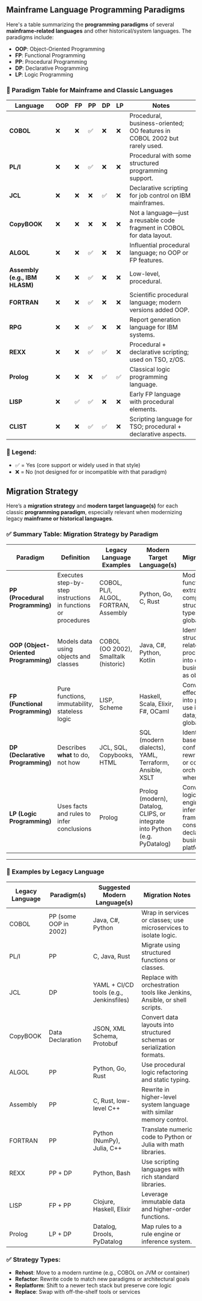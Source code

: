 ## Mainframe Language Programming Paradigms

Here's a table summarizing the **programming paradigms** of several **mainframe-related languages** and other historical/system languages. The paradigms include:

* **OOP**: Object-Oriented Programming
* **FP**: Functional Programming
* **PP**: Procedural Programming
* **DP**: Declarative Programming
* **LP**: Logic Programming


### 🔹 Paradigm Table for Mainframe and Classic Languages

| Language                       | OOP | FP | PP | DP | LP | Notes                                                                     |
| ------------------------------ | --- | -- | -- | -- | -- | ------------------------------------------------------------------------- |
| **COBOL**                      | ❌   | ❌  | ✅  | ❌  | ❌  | Procedural, business-oriented; OO features in COBOL 2002 but rarely used. |
| **PL/I**                       | ❌   | ❌  | ✅  | ❌  | ❌  | Procedural with some structured programming support.                      |
| **JCL**                        | ❌   | ❌  | ❌  | ✅  | ❌  | Declarative scripting for job control on IBM mainframes.                  |
| **CopyBOOK**                   | ❌   | ❌  | ❌  | ❌  | ❌  | Not a language—just a reusable code fragment in COBOL for data layout.    |
| **ALGOL**                      | ❌   | ❌  | ✅  | ❌  | ❌  | Influential procedural language; no OOP or FP features.                   |
| **Assembly (e.g., IBM HLASM)** | ❌   | ❌  | ✅  | ❌  | ❌  | Low-level, procedural.                                                    |
| **FORTRAN**                    | ❌   | ❌  | ✅  | ❌  | ❌  | Scientific procedural language; modern versions added OOP.                |
| **RPG**                        | ❌   | ❌  | ✅  | ❌  | ❌  | Report generation language for IBM systems.                               |
| **REXX**                       | ❌   | ❌  | ✅  | ✅  | ❌  | Procedural + declarative scripting; used on TSO, z/OS.                    |
| **Prolog**                     | ❌   | ❌  | ❌  | ✅  | ✅  | Classical logic programming language.                                     |
| **LISP**                       | ❌   | ✅  | ✅  | ❌  | ❌  | Early FP language with procedural elements.                               |
| **CLIST**                      | ❌   | ❌  | ✅  | ✅  | ❌  | Scripting language for TSO; procedural + declarative aspects.             |


### 🔸 Legend:

* ✅ = Yes (core support or widely used in that style)
* ❌ = No (not designed for or incompatible with that paradigm)

## Migration Strategy

Here’s a **migration strategy** and **modern target language(s)** for each classic **programming paradigm**, especially relevant when modernizing legacy **mainframe or historical languages**.


### ✅ Summary Table: Migration Strategy by Paradigm

| **Paradigm**                          | **Definition**                                                | **Legacy Language Examples**          | **Modern Target Language(s)**                                              | **Migration Strategy**                                                                                                     |
| ------------------------------------- | ------------------------------------------------------------- | ------------------------------------- | -------------------------------------------------------------------------- | -------------------------------------------------------------------------------------------------------------------------- |
| **PP (Procedural Programming)**       | Executes step-by-step instructions in functions or procedures | COBOL, PL/I, ALGOL, FORTRAN, Assembly | Python, Go, C, Rust                                                        | Modularize into functions/methods; extract reusable components; use structured data types; replace global variables.       |
| **OOP (Object-Oriented Programming)** | Models data using objects and classes                         | COBOL (OO 2002), Smalltalk (historic) | Java, C#, Python, Kotlin                                                   | Identify data structures + related logic; wrap procedural logic into classes; model business entities as objects.          |
| **FP (Functional Programming)**       | Pure functions, immutability, stateless logic                 | LISP, Scheme                          | Haskell, Scala, Elixir, F#, OCaml                                          | Convert side-effect-heavy code into pure functions; use immutable data; eliminate global state.                            |
| **DP (Declarative Programming)**      | Describes **what** to do, not how                             | JCL, SQL, Copybooks, HTML             | SQL (modern dialects), YAML, Terraform, Ansible, XSLT                      | Identify rule-based logic or configurations; rewrite using DSLs or config files; use orchestration tools where applicable. |
| **LP (Logic Programming)**            | Uses facts and rules to infer conclusions                     | Prolog                                | Prolog (modern), Datalog, CLIPS, or integrate into Python (e.g. PyDatalog) | Convert decision logic into rule engines; use inference frameworks; consider declarative business rules platforms.         |

---

### 🔹 Examples by Legacy Language

| **Legacy Language** | **Paradigm(s)**       | **Suggested Modern Language(s)**        | **Migration Notes**                                                       |
| ------------------- | --------------------- | --------------------------------------- | ------------------------------------------------------------------------- |
| COBOL               | PP (some OOP in 2002) | Java, C#, Python                        | Wrap in services or classes; use microservices to isolate logic.          |
| PL/I                | PP                    | C, Java, Rust                           | Migrate using structured functions or classes.                            |
| JCL                 | DP                    | YAML + CI/CD tools (e.g., Jenkinsfiles) | Replace with orchestration tools like Jenkins, Ansible, or shell scripts. |
| CopyBOOK            | Data Declaration      | JSON, XML Schema, Protobuf              | Convert data layouts into structured schemas or serialization formats.    |
| ALGOL               | PP                    | Python, Go, Rust                        | Use procedural logic refactoring and static typing.                       |
| Assembly            | PP                    | C, Rust, low-level C++                  | Rewrite in higher-level system language with similar memory control.      |
| FORTRAN             | PP                    | Python (NumPy), Julia, C++              | Translate numeric code to Python or Julia with math libraries.            |
| REXX                | PP + DP               | Python, Bash                            | Use scripting languages with rich standard libraries.                     |
| LISP                | FP + PP               | Clojure, Haskell, Elixir                | Leverage immutable data and higher-order functions.                       |
| Prolog              | LP + DP               | Datalog, Drools, PyDatalog              | Map rules to a rule engine or inference system.                           |


### ✅ Strategy Types:

* **Rehost**: Move to a modern runtime (e.g., COBOL on JVM or container)
* **Refactor**: Rewrite code to match new paradigms or architectural goals
* **Replatform**: Shift to a newer tech stack but preserve core logic
* **Replace**: Swap with off-the-shelf tools or services
